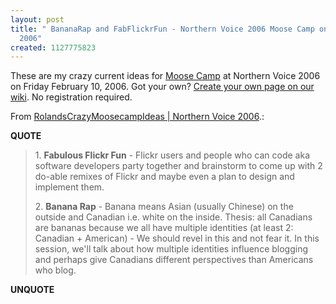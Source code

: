 ```yaml
---
layout: post
title: " BananaRap and FabFlickrFun - Northern Voice 2006 Moose Camp on Fri Feb 10,
  2006"
created: 1127775823
---
```

<p>These are my crazy current ideas for <a href="http://2006.northernvoice.ca/news/2005/09/16/what-is-moose-camp">Moose Camp</a> at Northern Voice 2006 on Friday February 10, 2006. Got your own? <a href="http://2006.northernvoice.ca/node/add/wiki">Create your own page on our wiki</a>. No registration required.</p>

<p>From <a href="http://2006.northernvoice.ca/wiki/rolandscrazymoosecampideas">RolandsCrazyMoosecampIdeas | Northern Voice 2006</a>.:</p>
<p><b>QUOTE</b></p><blockquote>   <p>1. <b>Fabulous Flickr Fun</b> - Flickr users and people who can code aka software developers party together and brainstorm to come up with 2 do-able remixes of Flickr and maybe even a plan to design and implement them.</p>
<p>   2. <b>Banana Rap</b> - Banana means Asian (usually Chinese) on the outside and Canadian i.e. white on the inside. Thesis: all Canadians are bananas because we all have multiple identities (at least 2: Canadian + American) - We should revel in this and not  fear it. In this session, we'll talk about how multiple identities influence blogging and perhaps give Canadians different perspectives than Americans who blog.</p>

</blockquote><p><b>UNQUOTE</b></p>



